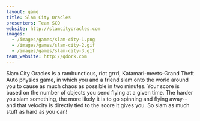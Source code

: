 ```yaml
---
layout: game
title: Slam City Oracles
presenters: Team SCO
website: http://slamcityoracles.com
images:
  - /images/games/slam-city-1.png
  - /images/games/slam-city-2.gif
  - /images/games/slam-city-3.gif
team_website: http://qdork.com
---
```

Slam City Oracles is a rambunctious, riot grrrl, Katamari-meets-Grand Theft Auto physics game, in which you and a friend slam onto the world around you to cause as much chaos as possible in two minutes. Your score is based on the number of objects you send flying at a given time. The harder you slam something, the more likely it is to go spinning and flying away--and that velocity is directly tied to the score it gives you. So slam as much stuff as hard as you can!
